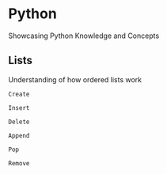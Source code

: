 # Python

Showcasing Python Knowledge and Concepts

## Lists

Understanding of how ordered lists work
```
Create
```
```
Insert
```
```
Delete
```
```
Append
```
```
Pop
```
```
Remove
